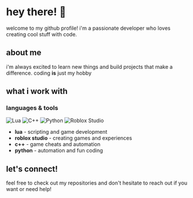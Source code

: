 # hey there! 👋

welcome to my github profile! i'm a passionate developer who loves creating cool stuff with code.

## about me

i'm always excited to learn new things and build projects that make a difference. coding **is** just my hobby

## what i work with

### languages & tools

![Lua](https://img.shields.io/badge/lua-%232C2D72.svg?style=for-the-badge&logo=lua&logoColor=white)
![C++](https://img.shields.io/badge/c++-%2300599C.svg?style=for-the-badge&logo=c%2B%2B&logoColor=white)
![Python](https://img.shields.io/badge/python-3670A0?style=for-the-badge&logo=python&logoColor=ffdd54)
![Roblox Studio](https://img.shields.io/badge/Roblox%20Studio-00A2FF?style=for-the-badge&logo=roblox&logoColor=white)

- **lua** - scripting and game development
- **roblox studio** - creating games and experiences
- **c++** - game cheats and automation
- **python** - automation and fun coding

## let's connect!

feel free to check out my repositories and don't hesitate to reach out if you want or need help!
